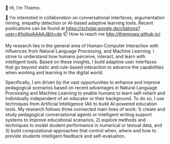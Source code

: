 👋 Hi, I’m Thiemo.

👀 I’m interested in collaboration on conversational interfaces, argumentation mining, empathy detection or AI-based adaptive learning tools. Recent punlications can be found at https://scholar.google.de/citations?user=4fsjAjoAAAAJ&hl=de
📫 How to reach me http://thiemowa.github.io/.

My research lies in the general area of Human-Computer Interaction with influences from Natural Language Processing, and Machine Learning. I strive to understand how humans perceive, interact, and learn with intelligent tools. Based on these insights, I build adaptive user interfaces that go beyond static and rule-based interaction to advance the capabilities when working and learning in the digital world.

Specifically, I am driven by the vast opportunities to enhance and improve pedagogical scenarios based on recent advantages in Natural Language Processing and Machine Learning to enable humans to learn self-reliant and individually independent of an educator or their background. To do so, I use techniques from Artificial Intelligence (AI) to build AI-powered education tools. My research follows three connected main lines of work: 1) create and study pedagogical conversational agents or intelligent writing support systems to improve educational scenarios, 2) explore methods and techniques to model student performance in numerical or textual data, and 3) build computational approaches that control when, where and how to provide students intelligent feedback and self-evaluation.



